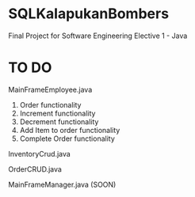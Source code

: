 # SQLKalapukanBombers

Final Project for Software Engineering Elective 1 - Java

# TO DO
MainFrameEmployee.java
  1. Order functionality
  2. Increment functionality
  3. Decrement functionality
  4. Add Item to order functionality
  5. Complete Order functionality

InventoryCrud.java

OrderCRUD.java

MainFrameManager.java (SOON)
